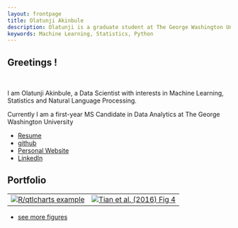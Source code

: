```yaml
---
layout: frontpage
title: Olatunji Akinbule
description: Olatunji is a graduate student at The George Washington University. 
keywords: Machine Learning, Statistics, Python
---
```


## <a name=""></a>Greetings !
<br>
  
<p align = "left">
I am Olatunji Akinbule, a Data Scientist with interests in Machine Learning, Statistics and Natural Language Processing.

</p>

<p align = "left">
Currently I am a first-year MS Candidate in Data Analytics at The George Washington University
</p>
<!--
<div class="navbar">
  <div class="navbar-inner">
      <ul class="nav">
-->
<ul>
    <li><a href="{{ BASE_PATH }}/assets/bsharvey_cv.pdf">Resume</a></li>
    <li><a href="https://github.com/akinbule">github</a></li>
    <li><a href="https://akinbule.github.io">Personal Website</a></li>
    <li><a href="https://www.linkedin.com/in/olatunji-akinbule/">LinkedIn</a></li>
</ul>

<!--
  </div>
</div>
-->
## <a name="Portfolio">Portfolio</a>

<!--
<table> 
  <tr> <th>Submissions</th> 
    <th></th> </tr> 
  <tr> <td><a href="https://akinbule.github.io/assets/HW1.ipynb">Assignment1</a></td> <td></td> </tr> 
  <tr> <td><a href="https://akinbule.github.io/assets/HW2.ipynb">Assignment2</a></td> <td>KNN, PCA</td>
  <tr> <td><a href="https://akinbule.github.io/assets/HW2.ipynb">Assignment2</a></td> <td>KNN, PCA</td>
  <tr> <td><a href="https://akinbule.github.io/assets/HW3.ipynb">Assignment3</a></td> <td><a href="https://akinbule.github.io/assets/merge_data_target.csv">Data File</a></td>
  </tr> 
</table>
-->


<table class="wide">
<tr>
  <td class="left">
    <a href="https://bsharvey.github.io/pages/publpics/bioinformatics1.html">
        <img src="https://akinbule.github.io/assets/publpics/Social Network Analysis Circle.png" alt="R/qtlcharts example" title="R/qtlcharts example"/>
    </a>
  </td>
  <td class="right">
    <a href="https://akinbule.github.io/pages/publpics/nba1.html">
        <img src="https://akinbule.github.io/pages/publpics/ParallelPlotCluster.png" alt="Tian et
        al. (2016) Fig 4" title="Tian et al. (2016) Fig 4"/>
    </a>
  </td>
</tr>
 
 
 <!--
  <tr>
  <td class="left">
    <a href="https://bsharvey.github.io">
        <img src="pages/publpics/bioinformatics2.png" alt="Broman et al. (2013) Fig 7" title="Broman et al. (2013) Fig 7"/>
    </a>
  </td>
  <td class="right">
    <a href="https://bsharvey.github.io">
        <img src="pages/publpics/nba2.png" alt="Tian et al. (2015) Fig 4" title="Tian et al. (2015) Fig 4"/>
    </a>
  </td>
</tr>
  -->
</table>


<div class="navbar">
  <div class="navbar-inner">
      <ul class="nav">
          <li><a href="https://bsharvey.github.io">see more figures</a></li>
      </ul>
  </div>
</div>
